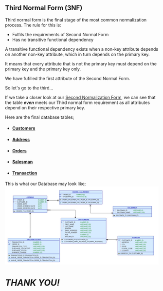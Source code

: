 ## Third Normal Form (3NF)

Third normal form is the final stage of the most common normalization process. The rule for this is:

- Fulfils the requirements of Second Normal Form
- Has no transitive functional dependency

A transitive functional dependency exists when a non-key attribute depends on another non-key attribute, which in turn depends on the primary key.

It means that every attribute that is not the primary key must depend on the primary key and the primary key only.


We have fufilled the first attribute of the Second Normal Form. 

So let's go to the third...

If we take a closer look at our  [Second Normalization Form](https://github.com/Diogo-dinma/DATABASE-NORMALIZATION/blob/main/Second%20Normal%20Form.md), we can see that the table _**even**_ meets our Third normal form requirement as all attributes depend on their respective primary key.

Here are the final database tables;
- #### [Customers](https://github.com/Diogo-dinma/DATABASE-NORMALIZATION/blob/main/DN_files/customers.jpg)
- #### [Address](https://github.com/Diogo-dinma/DATABASE-NORMALIZATION/blob/main/DN_files/address.jpg)
- #### [Orders](https://github.com/Diogo-dinma/DATABASE-NORMALIZATION/blob/main/DN_files/Orders%20new.jpg)
- #### [Salesman](https://github.com/Diogo-dinma/DATABASE-NORMALIZATION/blob/main/DN_files/SALES.jpg)
- #### [Transaction](https://github.com/Diogo-dinma/DATABASE-NORMALIZATION/blob/main/DN_files/TRANSACT.jpg)

This is what our Database may look like;
![cust model](https://github.com/Diogo-dinma/DATABASE-NORMALIZATION/blob/main/DN_files/cust%20model.jpg)


# _THANK YOU!_
